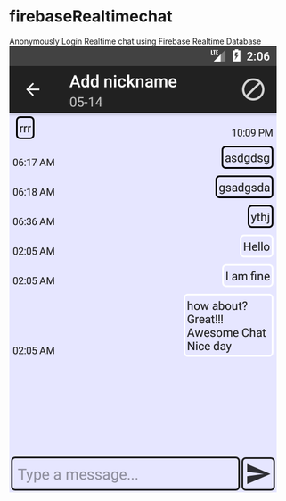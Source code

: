 # firebaseRealtimechat
Anonymously Login Realtime chat using Firebase Realtime Database
![](Screenshot_1495184764.png)
